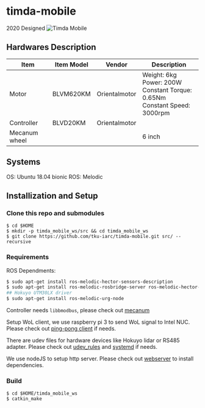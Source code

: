 # timda-mobile

2020 Designed
![Timda Mobile](https://i.imgur.com/93NvHtg.png)

## Hardwares Description
| Item          	| Item Model 	| Vendor        	| Description                                                                         	|
|---------------	|------------	|---------------	|-------------------------------------------------------------------------------------	|
| Motor         	| BLVM620KM  	| Orientalmotor 	| Weight: 6kg<br> Power: 200W<br> Constant Torque: 0.65Nm<br> Constant Speed: 3000rpm 	|
| Controller    	| BLVD20KM   	| Orientalmotor 	|                                                                                     	|
| Mecanum wheel 	|            	|               	| 6 inch

## Systems
OS: Ubuntu 18.04 bionic
ROS: Melodic

## Installization and Setup
### Clone this repo and submodules
```base
$ cd $HOME
$ mkdir -p timda_mobile_ws/src && cd timda_mobile_ws
$ git clone https://github.com/tku-iarc/timda-mobile.git src/ --recursive
```
### Requirements
ROS Dependments:
```bash
$ sudo apt-get install ros-melodic-hector-sensors-description
$ sudo apt-get install ros-melodic-rosbridge-server ros-melodic-hector-slam ros-melodic-amcl ros-melodic-move-base ros-melodic-dwa-local-planner ros-melodic-map-server ros-melodic-teb-local-planner
## Hokuyo UTM30LX driver
$ sudo apt-get install ros-melodic-urg-node
```

Controller needs `libbmodbus`, please check out [mecanum](/mecanum)

Setup WoL client, we use raspberry pi 3 to send WoL signal to Intel NUC. Please check out [ping-pong client](/scripts) if needs.

There are udev files for hardware devices like Hokuyo lidar or RS485 adapter. Please check out [udev_rules](/udev_rules) and [systemd](/systemd) if needs.

We use nodeJS to setup http server. Please check out [webserver](/webserver) to install dependencies.

### Build
```base
$ cd $HOME/timda_mobile_ws
$ catkin_make
```

